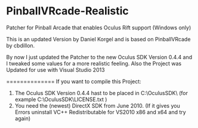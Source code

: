 PinballVRcade-Realistic
=============

Patcher for Pinball Arcade that enables Oculus Rift support (Windows only)


This is an updated Version by Daniel Korgel and is based on PinballVRcade by cbdillon.

By now I just updated the Patcher to the new Oculus SDK Version 0.4.4 and I tweaked some values for a more realistic feeling. Also the Project was Updated for use with Visual Studio 2013

==============
If you want to compile this Project:
1) The Oculus SDK Version 0.4.4 hast to be placed in C:\OculusSDK\ (for example C:\OculusSDK\LICENSE.txt )
2) You need the (newest) DirectX SDK from June 2010. (If it gives you Errors uninstall VC++ Redistributable for VS2010 x86 and x64 and try again)

